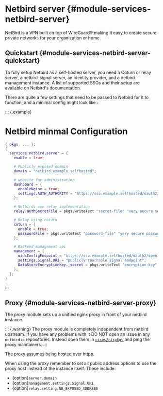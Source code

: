 # Netbird server {#module-services-netbird-server}

NetBird is a VPN built on top of WireGuard® making it easy to create secure private networks for your organization or home.

## Quickstart {#module-services-netbird-server-quickstart}

To fully setup Netbird as a self-hosted server, you need a Coturn or relay server, a netbird-signal server, an identity provider, and
a netbird management instance.
A list of supported SSOs and their setup are available [on Netbird's documentation](https://docs.netbird.io/selfhosted/selfhosted-guide#step-3-configure-identity-provider-idp).

There are quite a few settings that need to be passed to Netbird for it to function, and a minimal config might look like :

::: {.example}

# Netbird minmal Configuration

```nix
{ pkgs, ... }:
{
  services.netbird.server = {
    enable = true;

    # Publicly exposed domain
    domain = "netbird.example.selfhosted";

    # website for administration
    dashboard = {
      enableNginx = true;
      settings.AUTH_AUTHORITY = "https://sso.example.selfhosted/oauth2/openid/netbird";
    };

    # Netbirds own relay implementation
    relay.authSecretFile = pkgs.writeText "secret-file" "very secure secret";

    # Relay using coturn
    coturn = {
      enable = true;
      passwordFile = pkgs.writeText "password-file" "very secure password";
    };

    # Backend management api
    management = {
      oidcConfigEndpoint = "https://sso.example.selfhosted/oauth2/openid/netbird/.well-known/openid-configuration";
      settings.Signal.URI = "publicly reachable signal endpoint";
      DataStoreEncryptionKey._secret = pkgs.writeText "encryption-key" "another very secure secret";
    };
  };
}
```

:::

## Proxy {#module-services-netbird-server-proxy}

The proxy module sets up a unified nginx proxy in front of your netbird instance.

::: {.warning}
The proxy module is completely independent from netbird upstream.
If you have any problems with it DO NOT open an issue in any `netbirdio` repositories. Instead open them in [`nixos/nixpkgs`](https://github.com/nixos/nixpkgs/issues) and ping the proxy maintainers.
:::

The proxy assumes being hosted over https.

When using the proxy remember to set all public address options to use the proxy host instead of the instance itself. These include:

- {option}`server.domain`
- {option}`management.settings.Signal.URI`
- {option}`relay.setting.NB_EXPOSED_ADDRESS`
